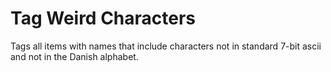 # Tag Weird Characters
Tags all items with names that include characters not in standard 7-bit ascii and not in the Danish alphabet.